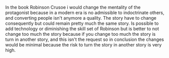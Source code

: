 In the book Robinson Crusoe i would change the mentality of the protagonist because in a modern era is no admissible to indoctrinate others, and converting people isn't anymore a quality. The story have to change consequently but could remain pretty much the same story. Is possible to add technology or diminishing the skill set of Robinson but is better to not change too much the story because if you change too much the story is turn in another story, and this isn't the request so in conclusion the changes would be minimal because the risk to turn the story in another story is very high. 